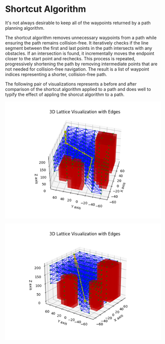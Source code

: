 # Shortcut Algorithm

It's not always desirable to keep all of the waypoints returned by a path planning algorithm. 

The shortcut algorithm removes unnecessary waypoints from a path while ensuring the path remains collision-free. It iteratively checks if the line segment between the first and last points in the path intersects with any obstacles. If an intersection is found, it incrementally moves the endpoint closer to the start point and rechecks. This process is repeated, progressively shortening the path by removing intermediate points that are not needed for collision-free navigation. The result is a list of waypoint indices representing a shorter, collision-free path.

The following pair of visualizations represents a before and after comparison of the shortcut algorithm applied to a path and does well to typify the effect of appling the shorcut algorithm to a path.

![Before Shortcut](supporting_figures/before_shortcut.png)

![After Shortcut](supporting_figures/after_shortcut.png)







	
	



